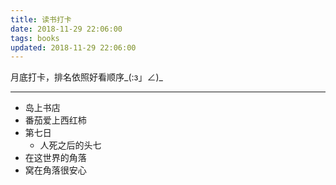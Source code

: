 ```yaml
---
title: 读书打卡
date: 2018-11-29 22:06:00
tags: books
updated: 2018-11-29 22:06:00
---
```


月底打卡，排名依照好看顺序_(:з」∠)_

---

- 岛上书店
- 番茄爱上西红柿
- 第七日
    - 人死之后的头七
- 在这世界的角落
- 窝在角落很安心


